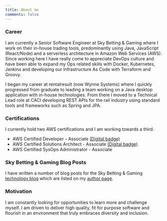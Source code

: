 ```yaml
---
title: About me
comments: false
---
```



### Career
I am currently a Senior Software Engineer at Sky Betting & Gaming where I work on their in-house trading tools, predominantly using Java, JavaScript (React/Node) and a serverless architecture in Amazon Web Services (AWS). Since working here I have really come to appreciate DevOps culture and have been able to expand my Ops related skills with Docker, Kubernetes, Jenkins and developing our Infrastructure As Code with Terraform and Groovy.

I began my career at rentalresult (now Wynne Systems) where I quickly progressed from graduate to leading a team working on a Java desktop application with in-house technologies. From there I moved to a Technical Lead role at CACI developing REST APIs for the rail industry using standard tools and frameworks such as Spring and JPA.

### Certifications
I currently hold two AWS certifications and I am working towards a third.

- AWS Certified Developer - Associate [(Digital badge)](https://www.certmetrics.com/amazon/public/badge.aspx?i=2&t=c&d=2018-01-09&ci=AWS00291680)
- AWS Certified Solutions Architect - Associate [(Digital badge)](https://www.certmetrics.com/amazon/public/badge.aspx?i=1&t=c&d=2018-01-05&ci=AWS00291680)
- AWS Certified SysOps Administrator - Associate

### Sky Betting & Gaming Blog Posts
I have written a number of blog posts for the Sky Betting & Gaming [technology blog](http://engineering.skybettingandgaming.com/) which are listed on my [author page](http://engineering.skybettingandgaming.com/authors/#leanne_jagger).

### Motivation
I am constantly looking for opportunities to learn more and challenge myself. I am driven to deliver high quality, fit for purpose software and flourish in an environment that truly embraces diversity and inclusion.
